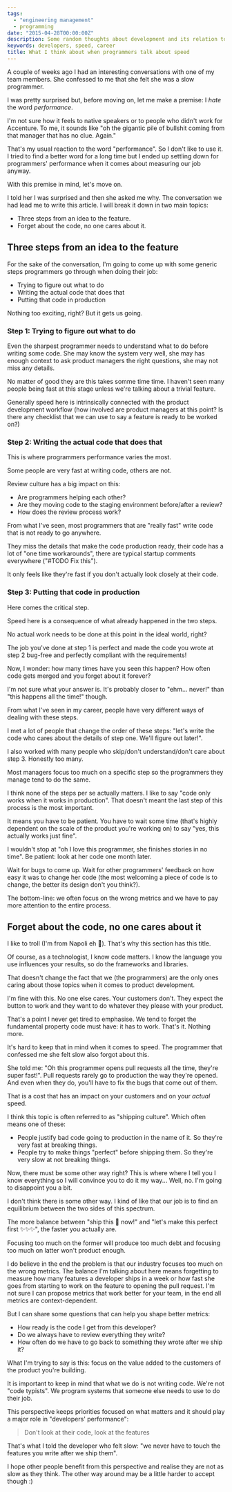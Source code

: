 ```yaml
---
tags:
  - "engineering management"
  - programming
date: "2015-04-28T00:00:00Z"
description: Some random thoughts about development and its relation to speed
keywords: developers, speed, career
title: What I think about when programmers talk about speed
---
```


A couple of weeks ago I had an interesting conversations with one of my team
members. She confessed to me that she felt she was a slow programmer.

I was pretty surprised but, before moving on, let me make a premise: I _hate_ the
word _performance_.

I'm not sure how it feels to native speakers or to people who didn't work for
Accenture. To me, it sounds like "oh the gigantic pile of bullshit coming from
that manager that has no clue. Again."

That's my usual reaction to the word "performance". So I don't like to use it. I
tried to find a better word for a long time but I ended up settling down for
programmers' performance when it comes about measuring our job anyway.

With this premise in mind, let's move on.

I told her I was surprised and then she asked me why. The conversation we had
lead me to write this article. I will break it down in two main topics:

- Three steps from an idea to the feature.
- Forget about the code, no one cares about it.

## Three steps from an idea to the feature

For the sake of the conversation, I'm going to come up with some generic steps
programmers go through when doing their job:

- Trying to figure out what to do
- Writing the actual code that does that
- Putting that code in production

Nothing too exciting, right? But it gets us going.

### Step 1: Trying to figure out what to do

Even the sharpest programmer needs to understand what to do before writing some
code. She may know the system very well, she may has enough context to ask
product managers the right questions, she may not miss any details.

No matter of good they are this takes somme time time. I haven't seen many
people being fast at this stage unless we're talking about a trivial feature.

Generally speed here is intrinsically connected with the product development
workflow (how involved are product managers at this point? Is there any
checklist that we can use to say a feature is ready to be worked on?)

### Step 2: Writing the actual code that does that

This is where programmers performance varies the most.

Some people are very fast at writing code, others are not.

Review culture has a big impact on this:

- Are programmers helping each other?
- Are they moving code to the staging environment before/after a review?
- How does the review process work?

From what I've seen, most programmers that are "really fast" write code that is
not ready to go anywhere.

They miss the details that make the code production ready, their code has a lot
of "one time workarounds", there are typical startup comments everywhere ("#TODO
Fix this").

It only feels like they're fast if you don't actually look closely at their
code.

### Step 3: Putting that code in production

Here comes the critical step.

Speed here is a consequence of what already happened in the two steps.

No actual work needs to be done at this point in the ideal world, right?

The job you've done at step 1 is perfect and made the code you wrote at step 2
bug-free and perfectly compliant with the requirements!

Now, I wonder: how many times have you seen this happen? How often code gets
merged and you forget about it forever?

I'm not sure what your answer is. It's probably closer to "ehm... never!" than
"this happens all the time!" though.

From what I've seen in my career, people have very different ways of dealing
with these steps.

I met a lot of people that change the order of these steps: "let's write the
code who cares about the details of step one. We'll figure out later!".

I also worked with many people who skip/don't understand/don't care about step
3. Honestly too many.

Most managers focus too much on a specific step so the programmers they manage
tend to do the same.

I think none of the steps per se actually matters. I like to say "code only
works when it works in production". That doesn't meant the last step of this
process is the most important.

It means you have to be patient. You have to wait some time (that's highly
dependent on the scale of the product you're working on) to say "yes, this
actually works just fine".

I wouldn't stop at "oh I love this programmer, she finishes stories in no time".
Be patient: look at her code one month later.

Wait for bugs to come up. Wait for other programmers' feedback on how easy it
was to change her code (the most welcoming a piece of code is to change, the
better its design don't you think?).

The bottom-line: we often focus on the wrong metrics and we have to pay more
attention to the entire process.

## Forget about the code, no one cares about it

I like to troll (I'm from Napoli eh 🤌). That's why this section has this title.

Of course, as a technologist, I know code matters. I know the language you use
influences your results, so do the frameworks and libraries.

That doesn't change the fact that we (the programmers) are the only ones caring
about those topics when it comes to product development.

I'm fine with this. No one else cares. Your customers don't. They expect the
button to work and they want to do whatever they please with your product.

That's a point I never get tired to emphasise. We tend to forget the fundamental
property code must have: it has to work. That's it. Nothing more.

It's hard to keep that in mind when it comes to speed. The programmer that
confessed me she felt slow also forgot about this.

She told me: "Oh this programmer opens pull requests all the time, they're super
fast!". Pull requests rarely go to production the way they're opened. And even
when they do, you'll have to fix the bugs that come out of them.

That is a cost that has an impact on your customers and on your _actual_ speed.

I think this topic is often referred to as "shipping culture". Which often means
one of these:

- People justify bad code going to production in the name of it. So they're very
  fast at breaking things.
- People try to make things "perfect" before shipping them. So they're very slow
  at not breaking things.

Now, there must be some other way right? This is where where I tell you I know
everything so I will convince you to do it my way... Well, no. I'm going to
disappoint you a bit.

I don't think there is some other way. I kind of like that our job is to find an
equilibrium between the two sides of this spectrum.

The more balance between "ship this 💩 now!" and "let's make this perfect first
✨✨✨", the faster you actually are.

Focusing too much on the former will produce too much debt and focusing too much
on latter won't product enough.

I do believe in the end the problem is that our industry focuses too much on the
wrong metrics. The balance I'm talking about here means forgetting to measure
how many features a developer ships in a week or how fast she goes from starting
to work on the feature to opening the pull request. I'm not sure I can propose
metrics that work better for your team, in the end all metrics are
context-dependent.

But I can share some questions that can help you shape better metrics:

- How ready is the code I get from this developer?
- Do we always have to review everything they write?
- How often do we have to go back to something they wrote after we ship it?

What I'm trying to say is this: focus on the value added to the customers of the
product you're building.

It is important to keep in mind that what we do is not writing code. We're not
"code typists". We program systems that someone else needs to use to do their
job.

This perspective keeps priorities focused on what matters and it should play a
major role in "developers' performance":

> Don't look at their code, look at the features

That's what I told the developer who felt slow: "we never have to touch the
features you write after we ship them".

I hope other people benefit from this perspective and realise they are not as
slow as they think. The other way around may be a little harder to accept though
:)
